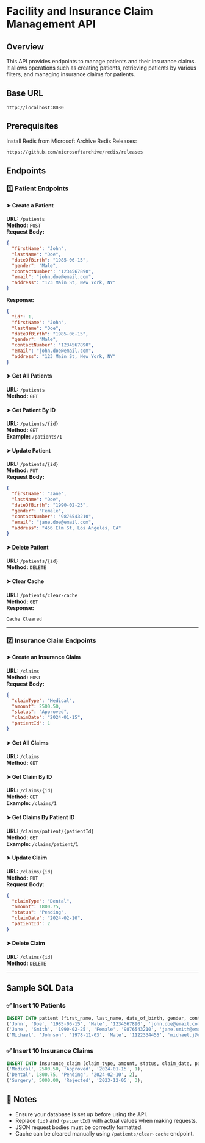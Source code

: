 # Facility and Insurance Claim Management API

## Overview
This API provides endpoints to manage patients and their insurance claims. It allows operations such as creating patients, retrieving patients by various filters, and managing insurance claims for patients.

## Base URL
```
http://localhost:8080
```

## Prerequisites

Install Redis from Microsoft Archive Redis Releases:
```
https://github.com/microsoftarchive/redis/releases
```

## Endpoints

### 1️⃣ Patient Endpoints

#### ➤ Create a Patient
**URL:** `/patients`  
**Method:** `POST`  
**Request Body:**
```json
{
  "firstName": "John",
  "lastName": "Doe",
  "dateOfBirth": "1985-06-15",
  "gender": "Male",
  "contactNumber": "1234567890",
  "email": "john.doe@email.com",
  "address": "123 Main St, New York, NY"
}
```
**Response:**
```json
{
  "id": 1,
  "firstName": "John",
  "lastName": "Doe",
  "dateOfBirth": "1985-06-15",
  "gender": "Male",
  "contactNumber": "1234567890",
  "email": "john.doe@email.com",
  "address": "123 Main St, New York, NY"
}
```

#### ➤ Get All Patients
**URL:** `/patients`  
**Method:** `GET`

#### ➤ Get Patient By ID
**URL:** `/patients/{id}`  
**Method:** `GET`  
**Example:** `/patients/1`

#### ➤ Update Patient
**URL:** `/patients/{id}`  
**Method:** `PUT`  
**Request Body:**
```json
{
  "firstName": "Jane",
  "lastName": "Doe",
  "dateOfBirth": "1990-02-25",
  "gender": "Female",
  "contactNumber": "9876543210",
  "email": "jane.doe@email.com",
  "address": "456 Elm St, Los Angeles, CA"
}
```

#### ➤ Delete Patient
**URL:** `/patients/{id}`  
**Method:** `DELETE`

#### ➤ Clear Cache
**URL:** `/patients/clear-cache`  
**Method:** `GET`  
**Response:**
```
Cache Cleared
```

---

### 2️⃣ Insurance Claim Endpoints

#### ➤ Create an Insurance Claim
**URL:** `/claims`  
**Method:** `POST`  
**Request Body:**
```json
{
  "claimType": "Medical",
  "amount": 2500.50,
  "status": "Approved",
  "claimDate": "2024-01-15",
  "patientId": 1
}
```

#### ➤ Get All Claims
**URL:** `/claims`  
**Method:** `GET`

#### ➤ Get Claim By ID
**URL:** `/claims/{id}`  
**Method:** `GET`  
**Example:** `/claims/1`

#### ➤ Get Claims By Patient ID
**URL:** `/claims/patient/{patientId}`  
**Method:** `GET`  
**Example:** `/claims/patient/1`

#### ➤ Update Claim
**URL:** `/claims/{id}`  
**Method:** `PUT`  
**Request Body:**
```json
{
  "claimType": "Dental",
  "amount": 1800.75,
  "status": "Pending",
  "claimDate": "2024-02-10",
  "patientId": 2
}
```

#### ➤ Delete Claim
**URL:** `/claims/{id}`  
**Method:** `DELETE`

---

## Sample SQL Data

### ✅ Insert 10 Patients
```sql
INSERT INTO patient (first_name, last_name, date_of_birth, gender, contact_number, email, address) VALUES
('John', 'Doe', '1985-06-15', 'Male', '1234567890', 'john.doe@email.com', '123 Main St, New York, NY'),
('Jane', 'Smith', '1990-02-25', 'Female', '9876543210', 'jane.smith@email.com', '456 Elm St, Los Angeles, CA'),
('Michael', 'Johnson', '1978-11-03', 'Male', '1122334455', 'michael.j@email.com', '789 Pine St, Chicago, IL');
```

### ✅ Insert 10 Insurance Claims
```sql
INSERT INTO insurance_claim (claim_type, amount, status, claim_date, patient_id) VALUES
('Medical', 2500.50, 'Approved', '2024-01-15', 1),
('Dental', 1800.75, 'Pending', '2024-02-10', 2),
('Surgery', 5000.00, 'Rejected', '2023-12-05', 3);
```

## 📌 Notes
- Ensure your database is set up before using the API.
- Replace `{id}` and `{patientId}` with actual values when making requests.
- JSON request bodies must be correctly formatted.
- Cache can be cleared manually using `/patients/clear-cache` endpoint.

